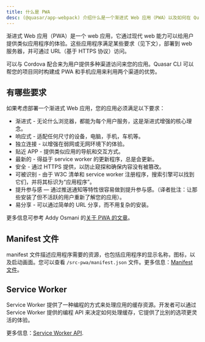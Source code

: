```yaml
---
title: 什么是 PWA
desc: (@quasar/app-webpack) 介绍什么是一个渐进式 Web 应用（PWA）以及如何在 Quasar 应用中使用它。
---
```

渐进式 Web 应用（PWA）是一个 web 应用，它通过现代 web 能力可以给用户提供类似应用程序的体验。这些应用程序满足某些要求（见下文），部署到 web 服务器，并可通过 URL（基于 HTTPS 协议）访问。

可以与 Cordova 配合来为用户提供多种渠道访问来您的应用。Quasar CLI 可以帮您的项目同时构建成 PWA 和手机应用来利用两个渠道的优势。

## 有哪些要求
如果考虑部署一个渐进式 Web 应用，您的应用必须满足以下要求：

* 渐进式 - 无论什么浏览器，都能为每个用户服务，这是渐进式增强的核心理念。
* 响应式 - 适配任何尺寸的设备，电脑，手机，车机等。
* 独立连接 - 以增强在弱网或无网环境下的体验。
* 贴近 APP - 提供类似应用的导航和交互方式。
* 最新的 - 得益于 service worker 的更新程序，总是会更新。
* 安全 - 通过 HTTPS 提供，以防止窥探和确保内容没有被篡改。
* 可被识别 - 由于 W3C 清单和 service worker 注册程序，搜索引擎可以找到它们，并将其标识为“应用程序”。
* 提升参与感 — 通过推送通知等特性很容易做到提升参与感。（译者批注：让那些安装了但不活跃的用户重新了解您的应用）。
* 易分享 - 可以通过简单的 URL 分享，而不用复杂的安装。

更多信息可参考 Addy Osmani 的[关于 PWA 的文章](https://addyosmani.com/blog/getting-started-with-progressive-web-apps/)。

## Manifest 文件
manifest 文件描述应用程序需要的资源，也包括应用程序的显示名称，图标，以及启动画面。您可以查看 `/src-pwa/manifest.json` 文件。更多信息：[Manifest 文件](https://developer.mozilla.org/en-US/docs/Web/Manifest)。

## Service Worker
Service Worker 提供了一种编程的方式来处理应用的缓存资源。开发者可以通过 Service Worker 提供的编程 API 来决定如何处理缓存，它提供了比别的选项更灵活的体验。

更多信息：[Service Worker API](https://developer.mozilla.org/en-US/docs/Web/API/Service_Worker_API).
